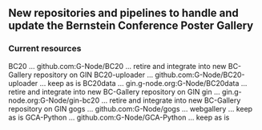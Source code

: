 ## New repositories and pipelines to handle and update the Bernstein Conference Poster Gallery

### Current resources

BC20            ... github.com:G-Node/BC20
                    ... retire and integrate into new BC-Gallery repository on GIN
BC20-uploader   ... github.com:G-Node/BC20-uploader
                    ... keep as is
BC20data        ... gin.g-node.org:G-Node/BC20data
                    ... retire and integrate into new BC-Gallery repository on GIN
gin             ... gin.g-node.org:G-Node/gin-bc20
                    ... retire and integrate into new BC-Gallery repository on GIN
gogs            ... github.com:G-Node/gogs ... webgallery
                    ... keep as is
GCA-Python      ... github.com:G-Node/GCA-Python
                    ... keep as is
